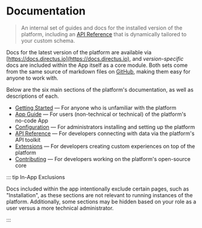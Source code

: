 # Documentation

> An internal set of guides and docs for the installed version of the platform, including an
> [API Reference](/reference/introduction/) that is dynamically tailored to your custom schema.

Docs for the latest version of the platform are available via [https://docs.directus.io](https://docs.directus.io), and
_version-specific_ docs are included within the App itself as a core module. Both sets come from the same source of
markdown files on [GitHub](https://github.com/directus/directus), making them easy for anyone to work with.

Below are the six main sections of the platform's documentation, as well as descriptions of each.

- [Getting Started](/getting-started/introduction/) — For anyone who is unfamiliar with the platform
- [App Guide](/app/overview/) — For users (non-technical or technical) of the platform's no-code App
- [Configuration](/configuration/config-options/) — For administrators installing and setting up the platform
- [API Reference](/reference/introduction/) — For developers connecting with data via the platform's API toolkit
- [Extensions](/extensions/introduction/) — For developers creating custom experiences on top of the platform
- [Contributing](/contributing/introduction/) — For developers working on the platform's open-source core

::: tip In-App Exclusions

Docs included within the app intentionally exclude certain pages, such as "Installation", as these sections are not
relevant to running instances of the platform. Additionally, some sections may be hidden based on your role as a user
versus a more technical administrator.

:::
